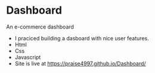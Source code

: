 # Dashboard
An e-commerce dashboard
- I praciced building a dasboard with nice user features.
- Html
- Css
- Javascript
- Site is live at
https://praise4997.github.io/Dashboard/

